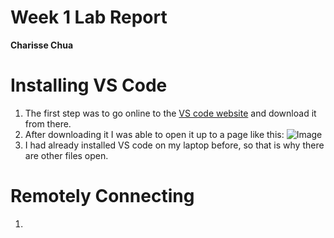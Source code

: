 # **Week 1 Lab Report**
**Charisse Chua**

# Installing VS Code
1. The first step was to go online to the [VS code website](https://code.visualstudio.com/) and download it from there. 
2. After downloading it I was able to open it up to a page like this: 
  ![Image](https://www.linkpicture.com/q/Screenshot-125_1.png)
3. I had already installed VS code on my laptop before, so that is why there are other files open. 

# Remotely Connecting 
1. 

